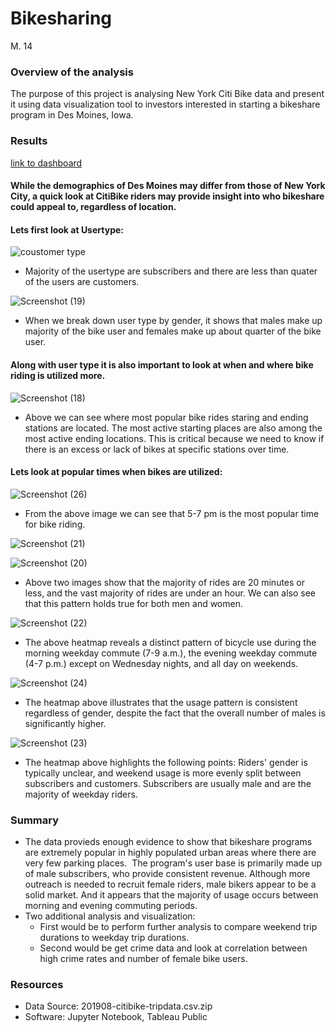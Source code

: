 # Bikesharing
M. 14

### Overview of the analysis
The purpose of this project is analysing New York Citi Bike data and present it using data visualization tool to investors interested in starting a bikeshare program in Des Moines, Iowa.

### Results 
[link to dashboard](https://public.tableau.com/app/profile/princy.patel/viz/CitiBikeChallenge_16445558391580/NYCStory?publish=yes)

#### While the demographics of Des Moines may differ from those of New York City, a quick look at CitiBike riders may provide insight into who bikeshare could appeal to, regardless of location.

#### Lets first look at Usertype: 
 
 ![coustomer type](https://user-images.githubusercontent.com/93439516/154824309-d60b79dc-c6a6-4142-8f6e-e5d8739d2638.png)
 
 * Majority of the usertype are subscribers and there are less than quater of the users are customers.
 
 ![Screenshot (19)](https://user-images.githubusercontent.com/93439516/154824568-a466b00b-e915-4d70-8f3a-df34a0dafb4a.png)

 * When we break down user type by gender, it shows that males make up majority of the bike user and females make up about quarter of the bike user.



#### Along with user type it is also important to look at when and where bike riding is utilized more. 

![Screenshot (18)](https://user-images.githubusercontent.com/93439516/154824977-0b1426a0-9404-4007-80cc-05e29feeaf47.png)

 * Above we can see where most popular bike rides staring and ending stations are located. The most active starting places are also among the most active ending locations. This is critical because we need to know if there is an excess or lack of bikes at specific stations over time.  
 

#### Lets look at popular times when bikes are utilized:

 
 ![Screenshot (26)](https://user-images.githubusercontent.com/93439516/154825272-0f675b8d-721b-433b-907d-7a5b0d7d4807.png)
 
 * From the above image we can see that 5-7 pm is the most popular time for bike riding. 

 
 ![Screenshot (21)](https://user-images.githubusercontent.com/93439516/154825199-e3bb5907-b199-4243-b003-2f72e25efb36.png)


 ![Screenshot (20)](https://user-images.githubusercontent.com/93439516/154825196-9d2953c5-90dd-4b01-907d-419e8341aa29.png)
 
 
 * Above two images show that the majority of rides are 20 minutes or less, and the vast majority of rides are under an hour. We can also see that this pattern holds true for both men and women.


![Screenshot (22)](https://user-images.githubusercontent.com/93439516/154825508-9f0d24d6-e344-49e0-987d-b290d42f4f9d.png)


* The above heatmap reveals a distinct pattern of bicycle use during the morning weekday commute (7-9 a.m.), the evening weekday commute (4-7 p.m.) except on Wednesday nights, and all day on weekends.


![Screenshot (24)](https://user-images.githubusercontent.com/93439516/154825513-aff3837d-e8d5-44dc-9ecb-23bf665e2a11.png)


* The heatmap above illustrates that the usage pattern is consistent regardless of gender, despite the fact that the overall number of males is significantly higher.


![Screenshot (23)](https://user-images.githubusercontent.com/93439516/154825511-225be70d-e803-4e66-937a-5ee49ef1dfeb.png)


* The heatmap above highlights the following points: Riders' gender is typically unclear, and weekend usage is more evenly split between subscribers and customers. Subscribers are usually male and are the majority of weekday riders.



### Summary
* The data provieds enough evidence to show that bikeshare programs are extremely popular in highly populated urban areas where there are very few parking places.  The program's user base is primarily made up of male subscribers, who provide consistent revenue. Although more outreach is needed to recruit female riders, male bikers appear to be a solid market. And it appears that the majority of usage occurs between morning and evening commuting periods.
* Two additional analysis and visualization:
  *  First would be to  perform further analysis to compare weekend trip durations to weekday trip durations.
  *  Second would be get crime data and look at correlation between high crime rates and number of female bike users.


### Resources
* Data Source: 201908-citibike-tripdata.csv.zip
* Software: Jupyter Notebook, Tableau Public 
